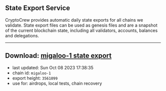 ## State Export Service
CryptoCrew provides automatic daily state exports for all chains we validate. State export files can be used as genesis files and are a snapshot of the current blockchain state, including all validators, accounts, balances and delegations.

---
**Download: [migaloo-1 state export](https://dl.ccvalidators.com/SERVICE/migaloo/migaloo-1_export_3561099.json)**
---

- last updated: Sun Oct 08 2023 17:38:35
- chain id: `migaloo-1`
- export height: `3561099`
- use for: airdrops, local tests, chain recovery
